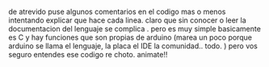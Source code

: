 de atrevido puse algunos comentarios en el codigo mas o menos intentando explicar que hace cada linea.
claro que sin conocer o leer la documentacion del lenguaje se complica . pero es muy simple basicamente es C y hay funciones  que son propias de arduino (marea un poco porque arduino se llama el lenguaje, la placa  el IDE la comunidad.. todo. )
pero vos seguro entendes ese codigo re choto. animate!!
